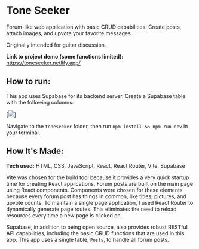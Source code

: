 # Tone Seeker
Forum-like web application with basic CRUD capabilities. Create posts, attach images, and upvote your favorite messages.

Originally intended for guitar discussion.

**Link to project demo (some functions limited):** https://toneseeker.netlify.app/

## How to run:
This app uses Supabase for its backend server. Create a Supabase table with the following columns:

[<img src="path/to/image.png">]

Navigate to the `toneseeker` folder, then run `npm install && npm run dev` in your terminal.

## How It's Made:

**Tech used:** HTML, CSS, JavaScript, React, React Router, Vite, Supabase

Vite was chosen for the build tool because it provides a very quick startup time for creating React applications. Forum posts are built on the main page using React components. Components were chosen for these elements because every forum post has things in common, like titles, pictures, and upvote counts. To maintain a single page application, I used React Router to dynamically generate page routes. This eliminates the need to reload resources every time a new page is clicked on.

Supabase, in addition to being open source, also provides robust RESTful API capabilities, including the basic CRUD functions that are used in this app. This app uses a single table, `Posts`, to handle all forum posts.
